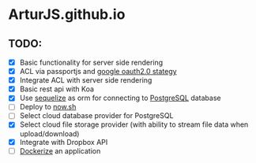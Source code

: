 # ArturJS.github.io

## TODO:
- [x] Basic functionality for server side rendering
- [x] ACL via passportjs and [google oauth2.0 stategy](https://github.com/jaredhanson/passport-google-oauth2)
- [x] Integrate ACL with server side rendering
- [x] Basic rest api with Koa
- [x] Use [sequelize](https://github.com/sequelize/sequelize/) as orm for connecting to [PostgreSQL](https://www.postgresql.org/) database
- [ ] Deploy to [now.sh](https://zeit.co/now)
- [ ] Select cloud database provider for PostgreSQL 
- [x] Select cloud file storage provider (with ability to stream file data when upload/download)
- [x] Integrate with Dropbox API
- [ ] [Dockerize](https://docs.docker.com/get-started/part2/#dockerfile) an application
